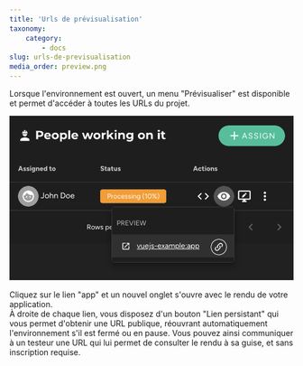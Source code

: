 ```yaml
---
title: 'Urls de prévisualisation'
taxonomy:
    category:
        - docs
slug: urls-de-previsualisation
media_order: preview.png
---
```


Lorsque l'environnement est ouvert, un menu "Prévisualiser" est disponible et permet d'accéder à toutes les URLs du projet.  

![preview](preview.png?style=max-width:25rem;)  

Cliquez sur le lien "app" et un nouvel onglet s'ouvre avec le rendu de votre application.  
À droite de chaque lien, vous disposez d'un bouton "Lien persistant" qui vous permet d'obtenir une URL publique, réouvrant automatiquement l'environnement s'il est fermé ou en pause. Vous pouvez ainsi communiquer à un testeur une URL qui lui permet de consulter le rendu à sa guise, et sans inscription requise.  
